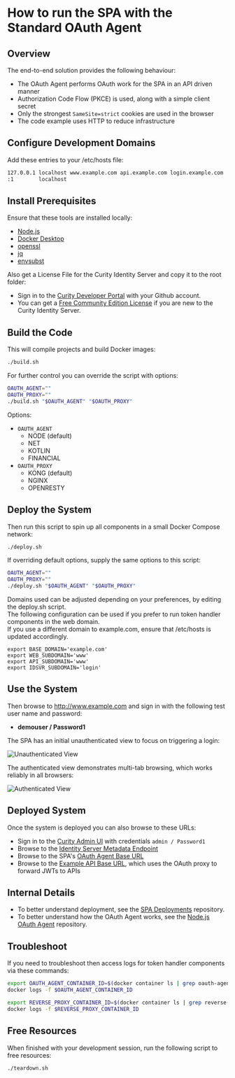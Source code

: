 # How to run the SPA with the Standard OAuth Agent

## Overview

The end-to-end solution provides the following behaviour:

- The OAuth Agent performs OAuth work for the SPA in an API driven manner
- Authorization Code Flow (PKCE) is used, along with a simple client secret
- Only the strongest `SameSite=strict` cookies are used in the browser
- The code example uses HTTP to reduce infrastructure

## Configure Development Domains

Add these entries to your /etc/hosts file:

```bash
127.0.0.1 localhost www.example.com api.example.com login.example.com
:1        localhost
```

## Install Prerequisites

Ensure that these tools are installed locally:

- [Node.js](https://nodejs.org/en/download/)
- [Docker Desktop](https://www.docker.com/products/docker-desktop)
- [openssl](https://www.openssl.org/source/)
- [jq](https://stedolan.github.io/jq/download/)
- [envsubst](https://www.gnu.org/software/gettext/)

Also get a License File for the Curity Identity Server and copy it to the root folder:

- Sign in to the [Curity Developer Portal](https://developer.curity.io/) with your Github account.
- You can get a [Free Community Edition License](https://curity.io/product/community/) if you are new to the Curity Identity Server.

## Build the Code

This will compile projects and build Docker images:

```bash
./build.sh
```

For further control you can override the script with options:

```bash
OAUTH_AGENT=""
OAUTH_PROXY=""
./build.sh "$OAUTH_AGENT" "$OAUTH_PROXY" 
```

Options:

- `OAUTH_AGENT`
  - NODE (default)
  - NET
  - KOTLIN
  - FINANCIAL
- `OAUTH_PROXY`
  - KONG (default)
  - NGINX
  - OPENRESTY

## Deploy the System

Then run this script to spin up all components in a small Docker Compose network:

```bash
./deploy.sh
```

If overriding default options, supply the same options to this script: 

```bash
OAUTH_AGENT=""
OAUTH_PROXY=""
./deploy.sh "$OAUTH_AGENT" "$OAUTH_PROXY" 
```

Domains used can be adjusted depending on your preferences, by editing the deploy.sh script.\
The following configuration can be used if you prefer to run token handler components in the web domain.\
If you use a different domain to example.com, ensure that /etc/hosts is updated accordingly.

```text
export BASE_DOMAIN='example.com'
export WEB_SUBDOMAIN='www'
export API_SUBDOMAIN='www'
export IDSVR_SUBDOMAIN='login'
```

## Use the System

Then browse to http://www.example.com and sign in with the following test user name and password:

- **demouser / Password1**

The SPA has an initial unauthenticated view to focus on triggering a login:

![Unauthenticated View](/doc/ui-unauthenticated-standard.png)

The authenticated view demonstrates multi-tab browsing, which works reliably in all browsers:

![Authenticated View](/doc/ui-authenticated-standard.png)

## Deployed System

Once the system is deployed you can also browse to these URLs:

- Sign in to the [Curity Admin UI](https://localhost:6749/admin) with credentials `admin / Password1`
- Browse to the [Identity Server Metadata Endpoint](http://login.example.com:8443/oauth/v2/oauth-anonymous/.well-known/openid-configuration)
- Browse to the SPA's [OAuth Agent Base URL](http://api.example.com:3000/oauth-agent)
- Browse to the [Example API Base URL](http://api.example.com:3000/api), which uses the OAuth proxy to forward JWTs to APIs

## Internal Details

- To better understand deployment, see the [SPA Deployments](https://github.com/curityio/spa-deployments) repository.
- To better understand how the OAuth Agent works, see the [Node.js OAuth Agent](https://github.com/curityio/oauth-agent-node-express) repository.

## Troubleshoot

If you need to troubleshoot then access logs for token handler components via these commands:

```bash
export OAUTH_AGENT_CONTAINER_ID=$(docker container ls | grep oauth-agent | awk '{print $1}')
docker logs -f $OAUTH_AGENT_CONTAINER_ID
```

```bash
export REVERSE_PROXY_CONTAINER_ID=$(docker container ls | grep reverse-proxy | awk '{print $1}')
docker logs -f $REVERSE_PROXY_CONTAINER_ID
```

## Free Resources

When finished with your development session, run the following script to free resources:

```bash
./teardown.sh
```
